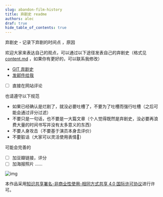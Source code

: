 ```yaml
---
slug: abandon-film-history
title: 弃剧史 readme
authors: alec
draf: true
hide_table_of_contents: true
---
```


弃剧史 - 记录下弃剧的时间点 ，原因

欢迎大家来表达自己的观点，可以通过以下途径发表自己的弃剧史（格式见 [content.md](./content.md) ，如果你有更好的，可以联系我修改）

- [GIT 弃剧史](https://github.com/JiChao99/abandon-film-history)
- [发邮件给我](mailto:jichao99@outlook.com)
- [ ] 直接在网站评论

也请遵守以下规范

- 如果已经确认是烂剧了，就没必要吐槽了，不要为了吐槽而强行吐槽（之后可能会通过评分过滤）
- 不要只是一句话，也不要是一大篇文章（个人觉得既然是弃剧史，没必要再浪费大量的时间书写并没有太多意义的东西）
- 不要人身攻击（不要基于演员本身去评价）
- 不要脏话（大家可以灵活使用表情🐶）

可能会完善的

- [ ] 加豆瓣链接，评分
- [ ] 加海报照片
……

![img](https://i.creativecommons.org/l/by-nc-sa/4.0/88x31.png)

本作品采用[知识共享署名-非商业性使用-相同方式共享 4.0 国际许可协议](http://creativecommons.org/licenses/by-nc-sa/4.0/)进行许可。
